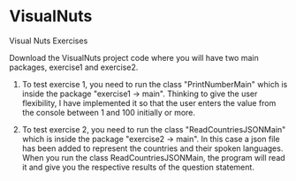 # VisualNuts
Visual Nuts Exercises

Download the VisualNuts project code where you will have two main packages, exercise1 and exercise2. 

1. To test exercise 1, you need to run the class "PrintNumberMain" which is inside the package "exercise1 -> main".  Thinking to give the user flexibility, I have implemented it so that the user enters the value from the console between 1 and 100 initially or more.

2. To test exercise 2, you need to run the class "ReadCountriesJSONMain" which is inside the package "exercise2 -> main".  In this case a json file has been added to represent the countries and their spoken languages. When you run the class ReadCountriesJSONMain, the program will read it and give you the respective results of the question statement.
